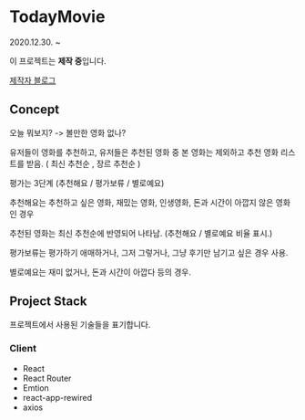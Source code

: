 # TodayMovie

2020.12.30. ~

이 프로젝트는 **제작 중**입니다.

[제작자 블로그](https://ryuwoongstory.tistory.com/)

## Concept

오늘 뭐보지? -> 볼만한 영화 없나?

유저들이 영화를 추천하고, 유저들은 추천된 영화 중 본 영화는 제외하고 추천 영화 리스트를 받음. ( 최신 추천순 , 장르 추천순 )

평가는 3단계 (추천해요 / 평가보류 / 별로예요)

추천해요는 추천하고 싶은 영화, 재밌는 영화, 인생영화, 돈과 시간이 아깝지 않은 영화 인 경우

추천된 영화는 최신 추천순에 반영되어 나타남. (추천해요 / 별로예요 비율 표시.)

평가보류는 평가하기 애매하거나, 그저 그렇거나, 그냥 후기만 남기고 싶은 경우 사용.

별로예요는 재미 없거나, 돈과 시간이 아깝다 등의 경우.

## Project Stack

프로젝트에서 사용된 기술들을 표기합니다.

### Client

- React
- React Router
- Emtion
- react-app-rewired
- axios
